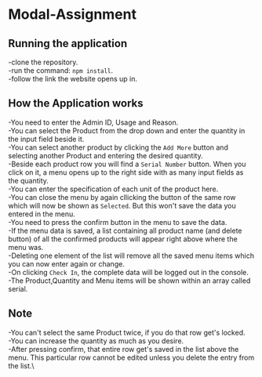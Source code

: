 # Modal-Assignment

## Running the application

-clone the repository.\
-run the command: `npm install`.\
-follow the link the website opens up in.

## How the Application works

-You need to enter the Admin ID, Usage and Reason.\
-You can select the Product from the drop down and enter the quantity in the input field beside it.\
-You can select another product by clicking the `Add More` button and selecting another Product and entering the desired quantity.\
-Beside each product row you will find a `Serial Number` button. When you click on it, a menu opens up to the right side with as many input fields as the quantity.\
-You can enter the specification of each unit of the product here.\
-You can close the menu by again cllicking the button of the same row which will now be shown as `Selected`. But this won't save the data you entered in the menu.\
-You need to press the confirm button in the menu to save the data.\
-If the menu data is saved, a list containing all product name (and delete button) of all the confirmed products will appear right above where the menu was.\
-Deleting one element of the list will remove all the saved menu items which you can now enter again or change.\
-On clicking `Check In`, the complete data will be logged out in the console.\
-The Product,Quantity and Menu items will be shown within an array called serial.

## Note

-You can't select the same Product twice, if you do that row get's locked.\
-You can increase the quantity as much as you desire.\
-After pressing confirm, that entire row get's saved in the list above the menu. This particular row cannot be edited unless you delete the entry from the list.\


